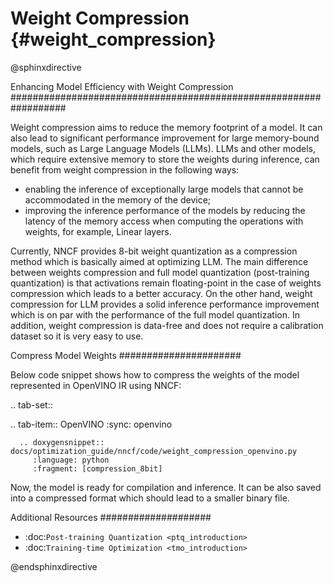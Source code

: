 # Weight Compression {#weight_compression}

@sphinxdirective

Enhancing Model Efficiency with Weight Compression
##################################################################

Weight compression aims to reduce the memory footprint of a model. It can also lead to significant performance improvement for large memory-bound models, such as Large Language Models (LLMs). LLMs and other models, which require extensive memory to store the weights during inference, can benefit from weight compression in the following ways: 

- enabling the inference of exceptionally large models that cannot be accommodated in the memory of the device; 
- improving the inference performance of the models by reducing the latency of the memory access when computing the operations with weights, for example, Linear layers.

Currently, NNCF provides 8-bit weight quantization as a compression method which is basically aimed at optimizing LLM. The main difference between weights compression and full model quantization (post-training quantization) is that activations remain floating-point in the case of weights compression which leads to a better accuracy. On the other hand, weight compression for LLM provides a solid inference performance improvement which is on par with the performance of the full model quantization. In addition, weight compression is data-free and does not require a calibration dataset so it is very easy to use.

Compress Model Weights
######################

Below code snippet shows how to compress the weights of the model represented in OpenVINO IR using NNCF:

.. tab-set::

   .. tab-item:: OpenVINO
      :sync: openvino
      
      .. doxygensnippet:: docs/optimization_guide/nncf/code/weight_compression_openvino.py
         :language: python
         :fragment: [compression_8bit]

Now, the model is ready for compilation and inference. It can be also saved into a compressed format which should lead to a smaller binary file.

Additional Resources
####################

- :doc:`Post-training Quantization <ptq_introduction>`
- :doc:`Training-time Optimization <tmo_introduction>`

@endsphinxdirective
